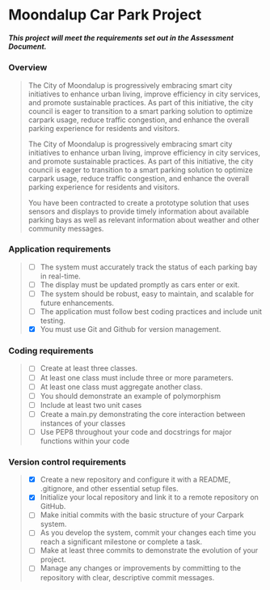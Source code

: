 # Moondalup Car Park Project
##### This project will meet the requirements set out in the Assessment Document.

### Overview
>The City of Moondalup is progressively embracing smart city initiatives 
to enhance urban living, improve efficiency in city services, and promote 
sustainable practices. As part of this initiative, the city council is eager 
to transition to a smart parking solution to optimize carpark usage, reduce 
traffic congestion, and enhance the overall parking experience for residents 
and visitors.
>
>The City of Moondalup is progressively embracing smart city initiatives to enhance 
urban living, improve efficiency in city services, and promote sustainable practices. 
As part of this initiative, the city council is eager to transition to a smart parking 
solution to optimize carpark usage, reduce traffic congestion, and enhance the overall 
parking experience for residents and visitors.
>
>You have been contracted to create a prototype solution that uses sensors and displays 
to provide timely information about available parking bays as well as relevant information
about weather and other community messages.
### Application requirements
>- [ ] The system must accurately track the status of each parking bay in real-time.
>- [ ] The display must be updated promptly as cars enter or exit.
>- [ ] The system should be robust, easy to maintain, and scalable for future enhancements.
>- [ ] The application must follow best coding practices and include unit testing.
>- [x] You must use Git and Github for version management. 
### Coding requirements
>- [ ] Create at least three classes.
>- [ ] At least one class must include three or more parameters.
>- [ ] At least one class must aggregate another class.
>- [ ] You should demonstrate an example of polymorphism
>- [ ] Include at least two unit cases
>- [ ] Create a main.py demonstrating the core interaction between instances of your 
classes
>- [ ] Use PEP8 throughout your code and docstrings for major functions within your code
### Version control requirements
>- [x] Create a new repository and configure it with a README, .gitignore, and other 
essential setup files.
>- [x] Initialize your local repository and link it to a remote repository on GitHub.
>- [ ] Make initial commits with the basic structure of your Carpark system.
>- [ ] As you develop the system, commit your changes each time you reach a significant
milestone or complete a task.
>- [ ] Make at least three commits to demonstrate the evolution of your project.
>- [ ] Manage any changes or improvements by committing to the repository with clear, 
descriptive commit messages.
